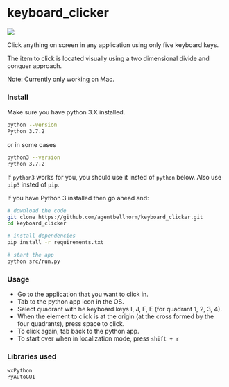 # keyboard_clicker

![](demo.gif)

Click anything on screen in any application using only five keyboard keys.

The item to click is located visually using a two dimensional divide and conquer approach.

Note: Currently only working on Mac.

### Install
Make sure you have python 3.X installed.
```bash
python --version
Python 3.7.2
```
or in some cases
```bash
python3 --version
Python 3.7.2
```
If `python3` works for you, you should use it insted of `python` below. Also use `pip3` insted of `pip`.

If you have Python 3 installed then go ahead and:
```bash
# download the code
git clone https://github.com/agentbellnorm/keyboard_clicker.git
cd keyboard_clicker

# install dependencies
pip install -r requirements.txt

# start the app
python src/run.py
```


### Usage
* Go to the application that you want to click in.
* Tab to the python app icon in the OS.
* Select quadrant with he keyboard keys I, J, F, E (for quadrant 1, 2, 3, 4).
* When the element to click is at the origin (at the cross formed by the four quadrants), press space to click.
* To click again, tab back to the python app.
* To start over when in localization mode, press `shift + r`

### Libraries used
```
wxPython
PyAutoGUI
```

